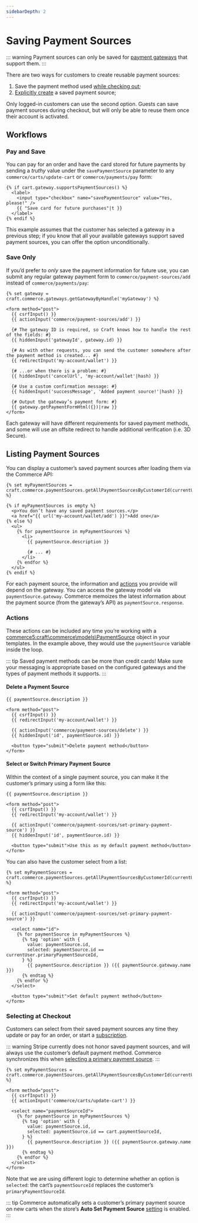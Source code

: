 ```yaml
---
sidebarDepth: 2
---
```


# Saving Payment Sources

::: warning
Payment sources can only be saved for [payment gateways](../system/gateways.md) that support them.
:::

There are two ways for customers to create reusable payment sources:

1. Save the payment method used [while checking out](#pay-and-save);
1. [Explicitly create](#save-only) a saved payment source;

Only logged-in customers can use the second option.
Guests can save payment sources during checkout, but will only be able to reuse them once their account is activated.

## Workflows

### Pay and Save

You can pay for an order and have the card stored for future payments by sending a _truthy_ value under the `savePaymentSource` parameter to any `commerce/carts/update-cart` or `commerce/payments/pay` form:

```twig
{% if cart.gateway.supportsPaymentSources() %}
  <label>
    <input type="checkbox" name="savePaymentSource" value="Yes, please!" />
    {{ "Save card for future purchases"|t }}
  </label>
{% endif %}
```

This example assumes that the customer has selected a gateway in a previous step; if you know that all your available gateways support saved payment sources, you can offer the option unconditionally.

### Save Only

If you’d prefer to _only_ save the payment information for future use, you can submit any regular gateway payment form to `commerce/payment-sources/add` instead of `commerce/payments/pay`:

```twig
{% set gateway = craft.commerce.gateways.getGatewayByHandle('myGateway') %}

<form method="post">
  {{ csrfInput() }}
  {{ actionInput('commerce/payment-sources/add') }}

  {# The gateway ID is required, so Craft knows how to handle the rest of the fields: #}
  {{ hiddenInput('gatewayId', gateway.id) }}

  {# As with other requests, you can send the customer somewhere after the payment method is created... #}
  {{ redirectInput('my-account/wallet') }}

  {# ...or when there is a problem: #}
  {{ hiddenInput('cancelUrl', 'my-account/wallet'|hash) }}

  {# Use a custom confirmation message: #}
  {{ hiddenInput('successMessage', 'Added payment source!'|hash) }}

  {# Output the gateway’s payment form: #}
  {{ gateway.getPaymentFormHtml({})|raw }}
</form>
```

Each gateway will have different requirements for saved payment methods, and some will use an offsite redirect to handle additional verification (i.e. 3D Secure).

## Listing Payment Sources

You can display a customer’s saved payment sources after loading them via the Commerce API:

```twig
{% set myPaymentSources = craft.commerce.paymentSources.getAllPaymentSourcesByCustomerId(currentUser.id) %}

{% if myPaymentSources is empty %}
  <p>You don’t have any saved payment sources.</p>
  <a href="{{ url('my-account/wallet/add') }}">Add one</a>
{% else %}
  <ul>
    {% for paymentSource in myPaymentSources %}
      <li>
        {{ paymentSource.description }}

        {# ... #}
      </li>
    {% endfor %}
  </ul>
{% endif %}
```

For each payment source, the information and [actions](#actions) you provide will depend on the gateway.
You can access the gateway model via `paymentSource.gateway`.
Commerce memoizes the latest information about the payment source (from the gateway’s API) as `paymentSource.response`.

### Actions

These actions can be included any time you’re working with a <commerce5:craft\commerce\models\PaymentSource> object in your templates.
In the example above, they would use the `paymentSource` variable inside the loop.

::: tip
Saved payment methods can be more than credit cards!
Make sure your messaging is appropriate based on the configured gateways and the types of payment methods it supports.
:::

#### Delete a Payment Source

```twig
{{ paymentSource.description }}

<form method="post">
  {{ csrfInput() }}
  {{ redirectInput('my-account/wallet') }}

  {{ actionInput('commerce/payment-sources/delete') }}
  {{ hiddenInput('id', paymentSource.id) }}

  <button type="submit">Delete payment method</button>
</form>
```

#### Select or Switch Primary Payment Source

Within the context of a single payment source, you can make it the customer’s primary using a form like this:

```twig{7,8}
{{ paymentSource.description }}

<form method="post">
  {{ csrfInput() }}
  {{ redirectInput('my-account/wallet') }}

  {{ actionInput('commerce/payment-sources/set-primary-payment-source') }}
  {{ hiddenInput('id', paymentSource.id) }}

  <button type="submit">Use this as my default payment method</button>
</form>
```

You can also have the customer select from a list:

```twig{7,12}
{% set myPaymentSources = craft.commerce.paymentSources.getAllPaymentSourcesByCustomerId(currentUser.id) %}

<form method="post">
  {{ csrfInput() }}
  {{ redirectInput('my-account/wallet') }}

  {{ actionInput('commerce/payment-sources/set-primary-payment-source') }}

  <select name="id">
    {% for paymentSource in myPaymentSources %}
      {% tag 'option' with {
        value: paymentSource.id,
        selected: paymentSource.id == currentUser.primaryPaymentSourceId,
      } %}
        {{ paymentSource.description }} ({{ paymentSource.gateway.name }})
      {% endtag %}
    {% endfor %}
  </select>

  <button type="submit">Set default payment method</button>
</form>
```

### Selecting at Checkout

Customers can select from their saved payment sources any time they update or pay for an order, or start a [subscription](../system/subscriptions.md).

::: warning
Stripe currently does not honor saved payment sources, and will always use the customer’s default payment method. Commerce synchronizes this when [selecting a primary payment source](#select-or-switch-primary-payment-source).
:::

```twig
{% set myPaymentSources = craft.commerce.paymentSources.getAllPaymentSourcesByCustomerId(currentUser.id) %}

<form method="post">
  {{ csrfInput() }}
  {{ actionInput('commerce/carts/update-cart') }}
  
  <select name="paymentSourceId">
    {% for paymentSource in myPaymentSources %}
      {% tag 'option' with {
        value: paymentSource.id,
        selected: paymentSource.id == cart.paymentSourceId,
      } %}
        {{ paymentSource.description }} ({{ paymentSource.gateway.name }})
      {% endtag %}
    {% endfor %}
  </select>
</form>
```

Note that we are using different logic to determine whether an option is `selected`: the cart’s `paymentSourceId` replaces the customer’s `primaryPaymentSourceId`.

::: tip
Commerce automatically sets a customer’s primary payment source on new carts when the store’s **Auto Set Payment Source** [setting](../system/stores.md#settings) is enabled.
:::
